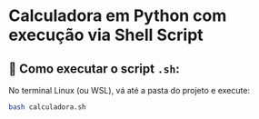 # Calculadora em Python com execução via Shell Script

## 📜 Como executar o script `.sh`:

No terminal Linux (ou WSL), vá até a pasta do projeto e execute:

```bash
bash calculadora.sh